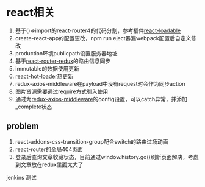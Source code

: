 # react相关

1. 基于()=>import的react-router4的代码分割，参考插件[react-loadable](https://github.com/thejameskyle/react-loadable)
2. create-react-app的配置更改，npm run eject暴漏webpack配置后自定义修改
3. production环境publicpath设置服务器地址
4. 基于[react-router-redux](https://github.com/reacttraining/react-router/tree/master/packages/react-router-redux)的路由信息同步
5. immutable的数据使用更新
6. [react-hot-loader](https://github.com/gaearon/react-hot-loader)热更新
7. redux-axios-middleware在payload中没有request时会作为同步action
8. 图片资源需要通过require方式引入使用
9. 通过为[redux-axios-middleware](https://github.com/svrcekmichal/redux-axios-middleware#middleware-options)的config设置，可以catch异常，并添加_complete状态


## problem

1. react-addons-css-transition-group配合switch的路由过场动画
2. react-router的全局404页面
3. 登录后查询文章收藏状态，目前通过window.history.go()刷新页面解决，考虑到文章放在redux里面太大了

jenkins 测试
